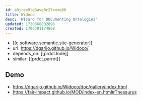 ```yaml
---
id: a0jree9lq3avg0r27xxxq86
title: Widoco
desc: 'WIzard for DOCumenting Ontologies'
updated: 1720368802896
created: 1706301174868
---
```


- [[c.software.semantic.site-generator]]
- url: https://dgarijo.github.io/Widoco/
- depends_on: [[prdct.lode]]
- similar: [[prdct.parrot]] 

## Demo

- https://dgarijo.github.io/Widoco/doc/gallery/index.html
- https://fair-impact.github.io/MOD/index-en.html#Thesaurus